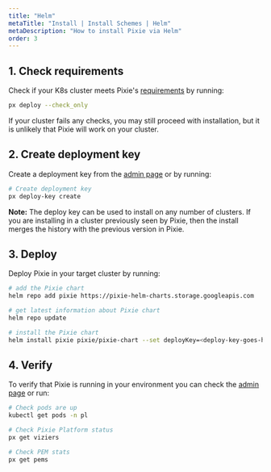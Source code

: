 ```yaml
---
title: "Helm"
metaTitle: "Install | Install Schemes | Helm"
metaDescription: "How to install Pixie via Helm"
order: 3
---
```


## 1. Check requirements

Check if your K8s cluster meets Pixie's [requirements](/installing-pixie/requirements) by running:

```bash
px deploy --check_only
```

If your cluster fails any checks, you may still proceed with installation, but it is unlikely that Pixie will work on your cluster. 

## 2. Create deployment key
Create a deployment key from the [admin page](https://work.withpixie.ai/admin) or by running:

``` bash
# Create deployment key
px deploy-key create
```
**Note:** The deploy key can be used to install on any number of clusters. If you are installing in a cluster previously seen by Pixie, then the install merges the history with the previous version in Pixie.

## 3. Deploy

Deploy Pixie in your target cluster by running:

``` bash
# add the Pixie chart
helm repo add pixie https://pixie-helm-charts.storage.googleapis.com

# get latest information about Pixie chart
helm repo update

# install the Pixie chart
helm install pixie pixie/pixie-chart --set deployKey=<deploy-key-goes-here> --set clusterName=<cluster-name> --namespace <desired-namespace> --create-namespace
```

## 4. Verify

To verify that Pixie is running in your environment you can check the [admin page](https://work.withpixie.ai/admin) or run:

``` bash
# Check pods are up
kubectl get pods -n pl

# Check Pixie Platform status
px get viziers

# Check PEM stats
px get pems
```
